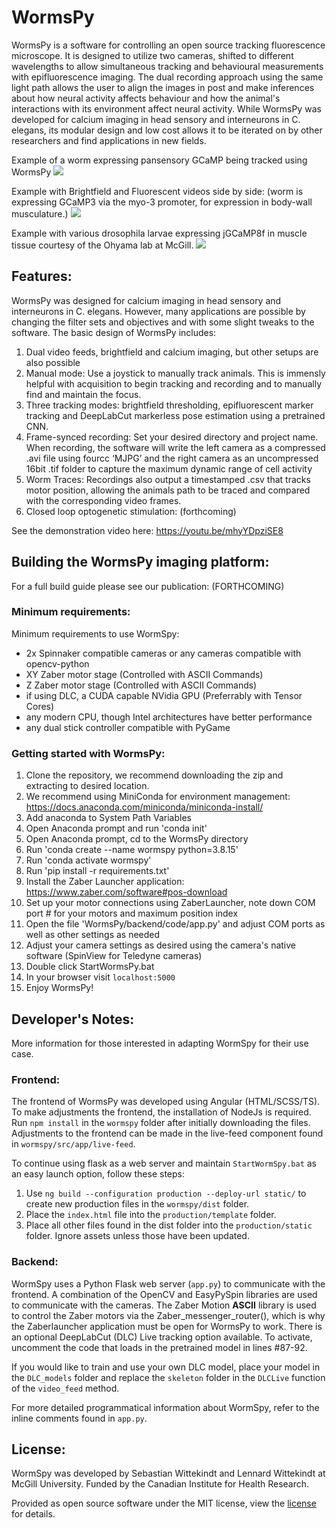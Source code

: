 # WormsPy

WormsPy is a software for controlling an open source tracking fluorescence microscope. It is designed to utilize two cameras, shifted to different wavelengths to allow simultaneous tracking and behavioural measurements with epifluorescence imaging. The dual recording approach using the same light path allows the user to align the images in post and make inferences about how neural activity affects behaviour and how the animal's interactions with its environment affect neural activity. While WormsPy was developed for calcium imaging in head sensory and interneurons in C. elegans, its modular design and low cost allows it to be iterated on by other researchers and find applications in new fields.

Example of a worm expressing pansensory GCaMP being tracked using WormsPy
![](media/WormsPy3.gif)

Example with Brightfield and Fluorescent videos side by side: (worm is expressing GCaMP3 via the myo-3 promoter, for expression in body-wall musculature.)
![](media/Demo2.gif)

Example with various drosophila larvae expressing jGCaMP8f in muscle tissue courtesy of the Ohyama lab at McGill.
![](media/drosophila.gif)

## Features:
WormsPy was designed for calcium imaging in head sensory and interneurons in C. elegans. However, many applications are possible by changing the filter sets and objectives and with some slight tweaks to the software.
The basic design of WormsPy includes:
1. Dual video feeds, brightfield and calcium imaging, but other setups are also possible
2. Manual mode: Use a joystick to manually track animals. This is immensly helpful with acquisition to begin tracking and recording and to manually find and maintain the focus.
3. Three tracking modes: brightfield thresholding, epifluorescent marker tracking and DeepLabCut markerless pose estimation using a pretrained CNN.
5. Frame-synced recording: Set your desired directory and project name. When recording, the software will write the left camera as a compressed .avi file using fourcc ‘MJPG’ and the right camera as an uncompressed 16bit .tif folder to capture the maximum dynamic range of cell activity
6. Worm Traces: Recordings also output a timestamped .csv that tracks motor position, allowing the animals path to be traced and compared with the corresponding video frames.
7. Closed loop optogenetic stimulation: (forthcoming)

See the demonstration video here: https://youtu.be/mhyYDpziSE8

## Building the WormsPy imaging platform:
For a full build guide please see our publication: (FORTHCOMING)

### Minimum requirements:
Minimum requirements to use WormSpy:
- 2x Spinnaker compatible cameras or any cameras compatible with opencv-python
- XY Zaber motor stage (Controlled with ASCII Commands) 
- Z Zaber motor stage (Controlled with ASCII Commands)
- if using DLC, a CUDA capable NVidia GPU (Preferrably with Tensor Cores)
- any modern CPU, though Intel architectures have better performance
- any dual stick controller compatible with PyGame

### Getting started with WormsPy:
1. Clone the repository, we recommend downloading the zip and extracting to desired location.
2. We recommend using MiniConda for environment management: https://docs.anaconda.com/miniconda/miniconda-install/
3. Add anaconda to System Path Variables
4. Open Anaconda prompt and run 'conda init'
5. Open Anaconda prompt, cd to the WormsPy directory
6. Run 'conda create --name wormspy python=3.8.15'
7. Run 'conda activate wormspy'
8. Run 'pip install -r requirements.txt'
9. Install the Zaber Launcher application: https://www.zaber.com/software#pos-download
10. Set up your motor connections using ZaberLauncher, note down COM port # for your motors and maximum position index
11. Open the file 'WormsPy/backend/code/app.py' and adjust COM ports as well as other settings as needed
12. Adjust your camera settings as desired using the camera's native software (SpinView for Teledyne cameras)
13. Double click StartWormsPy.bat
14. In your browser visit `localhost:5000`
15. Enjoy WormsPy!

## Developer's Notes:
More information for those interested in adapting WormSpy for their use case.

### Frontend:
The frontend of WormsPy was developed using Angular (HTML/SCSS/TS). To make adjustments the frontend, the installation of NodeJs is required. Run `npm install` in the `wormspy` folder after initially downloading the files. Adjustments to the frontend can be made in the live-feed component found in `wormspy/src/app/live-feed`. 

To continue using flask as a web server and maintain `StartWormSpy.bat` as an easy launch option, follow these steps:
1. Use `ng build --configuration production --deploy-url static/` to create new production files in the `wormspy/dist` folder. 
2. Place the `index.html` file into the `production/template` folder. 
3. Place all other files found in the dist folder into the `production/static` folder. Ignore assets unless those have been updated.
<!-- 4. In the `index.html` file, edit all import statements following this template: `<src>/<href>="{{url_for('static', filename='<filename>.js')}}"` -->

### Backend:
WormSpy uses a Python Flask web server (`app.py`) to communicate with the frontend. A combination of the OpenCV and EasyPySpin libraries are used to communicate with the cameras. The Zaber Motion **ASCII** library is used to control the Zaber motors via the Zaber_messenger_router(), which is why the Zaberlauncher application must be open for WormsPy to work. There is an optional DeepLabCut (DLC) Live tracking option available. To activate, uncomment the code that loads in the pretrained model in lines #87-92. 

If you would like to train and use your own DLC model, place your model in the `DLC_models` folder and replace the `skeleton` folder in the `DLCLive` function of the `video_feed` method.

For more detailed programmatical information about WormSpy, refer to the inline comments found in `app.py`.  

## License:
WormSpy was developed by Sebastian Wittekindt and Lennard Wittekindt at McGill University. Funded by the Canadian Institute for Health Research.

Provided as open source software under the MIT license, view the [license](LICENSE.TXT) for details.